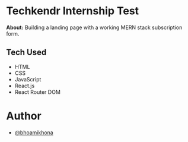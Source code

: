 # Techkendr Internship Test

**About:** Building a landing page with a working MERN stack subscription form.

## Tech Used

- HTML
- CSS
- JavaScript
- React.js
- React Router DOM

# Author

- [@bhoamikhona](https://github.com/bhoamikhona)
